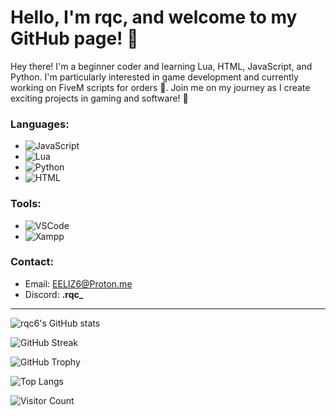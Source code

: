 # Hello, I'm rqc, and welcome to my GitHub page! 👋

Hey there! I'm a beginner coder and learning Lua, HTML, JavaScript, and Python. I'm particularly interested in game development and currently working on FiveM scripts for orders 🐌. Join me on my journey as I create exciting projects in gaming and software! 🚀

### Languages:
   - ![JavaScript](https://img.shields.io/badge/-JavaScript-black?style=flat-square&logo=javascript)
   - ![Lua](https://img.shields.io/badge/-Lua-black?style=flat-square&logo=lua)
   - ![Python](https://img.shields.io/badge/-Python-black?style=flat-square&logo=python)
   - ![HTML](https://img.shields.io/badge/-HTML-black?style=flat-square&logo=html5)

### Tools:
   - ![VSCode](https://img.shields.io/badge/-VSCode-black?style=flat-square&logo=visual-studio-code)
   - ![Xampp](https://img.shields.io/badge/-Xampp-black?style=flat-square&logo=xampp)

### Contact:
   - Email: EELIZ6@Proton.me
   - Discord: **.rqc_**

---

![rqc6's GitHub stats](https://github-readme-stats.vercel.app/api?username=rqc6&show_icons=true&theme=tokyonight)

![GitHub Streak](https://github-readme-streak-stats.herokuapp.com/?user=rqc6&theme=tokyonight)

![GitHub Trophy](https://github-profile-trophy.vercel.app/?username=rqc6&theme=nord)

![Top Langs](https://github-readme-stats.vercel.app/api/top-langs/?username=rqc6&layout=compact&theme=tokyonight)

![Visitor Count](https://komarev.com/ghpvc/?username=rqc6&color=blueviolet)
